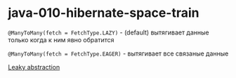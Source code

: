 # java-010-hibernate-space-train

`@ManyToMany(fetch = FetchType.LAZY)` - (default) вытягивает данные только когда к ним явно обратится

`@ManyToMany(fetch = FetchType.EAGER)` - вытягивает все связаные данные

[Leaky abstraction](https://en.wikipedia.org/wiki/Leaky_abstraction)